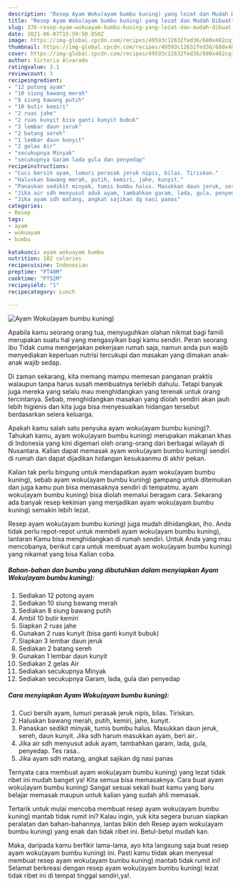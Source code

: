 ```yaml
---
description: "Resep Ayam Woku(ayam bumbu kuning) yang lezat dan Mudah Dibuat"
title: "Resep Ayam Woku(ayam bumbu kuning) yang lezat dan Mudah Dibuat"
slug: 376-resep-ayam-wokuayam-bumbu-kuning-yang-lezat-dan-mudah-dibuat
date: 2021-06-07T15:59:50.850Z
image: https://img-global.cpcdn.com/recipes/49593c12632fed36/680x482cq70/ayam-wokuayam-bumbu-kuning-foto-resep-utama.jpg
thumbnail: https://img-global.cpcdn.com/recipes/49593c12632fed36/680x482cq70/ayam-wokuayam-bumbu-kuning-foto-resep-utama.jpg
cover: https://img-global.cpcdn.com/recipes/49593c12632fed36/680x482cq70/ayam-wokuayam-bumbu-kuning-foto-resep-utama.jpg
author: Victoria Alvarado
ratingvalue: 3.1
reviewcount: 3
recipeingredient:
- "12 potong ayam"
- "10 siung bawang merah"
- "8 siung bawang putih"
- "10 butir kemiri"
- "2 ruas jahe"
- "2 ruas kunyit bisa ganti kunyit bubuk"
- "3 lembar daun jeruk"
- "2 batang sereh"
- "1 lembar daun kunyit"
- "2 gelas Air"
- "secukupnya Minyak"
- "secukupnya Garam lada gula dan penyedap"
recipeinstructions:
- "Cuci bersih ayam, lumuri perasak jeruk nipis, bilas. Tiriskan."
- "Haluskan bawang merah, putih, kemiri, jahe, kunyit."
- "Panaskan sedikit minyak, tumis bumbu halus. Masukkan daun jeruk, sereh, daun kunyit. Jika sdh harum masukkan ayam, beri air.."
- "Jika air sdh menyusut aduk ayam, tambahkan garam, lada, gula, penyedap. Tes rasa.."
- "Jika ayam sdh matang, angkat sajikan dg nasi panas"
categories:
- Resep
tags:
- ayam
- wokuayam
- bumbu

katakunci: ayam wokuayam bumbu 
nutrition: 102 calories
recipecuisine: Indonesian
preptime: "PT40M"
cooktime: "PT52M"
recipeyield: "1"
recipecategory: Lunch

---
```



![Ayam Woku(ayam bumbu kuning)](https://img-global.cpcdn.com/recipes/49593c12632fed36/680x482cq70/ayam-wokuayam-bumbu-kuning-foto-resep-utama.jpg)

Apabila kamu seorang orang tua, menyuguhkan olahan nikmat bagi famili merupakan suatu hal yang mengasyikan bagi kamu sendiri. Peran seorang ibu Tidak cuma mengerjakan pekerjaan rumah saja, namun anda pun wajib menyediakan keperluan nutrisi tercukupi dan masakan yang dimakan anak-anak wajib sedap.

Di zaman  sekarang, kita memang mampu memesan panganan praktis walaupun tanpa harus susah membuatnya terlebih dahulu. Tetapi banyak juga mereka yang selalu mau menghidangkan yang terenak untuk orang tercintanya. Sebab, menghidangkan masakan yang diolah sendiri akan jauh lebih higienis dan kita juga bisa menyesuaikan hidangan tersebut berdasarkan selera keluarga. 



Apakah kamu salah satu penyuka ayam woku(ayam bumbu kuning)?. Tahukah kamu, ayam woku(ayam bumbu kuning) merupakan makanan khas di Indonesia yang kini digemari oleh orang-orang dari berbagai wilayah di Nusantara. Kalian dapat memasak ayam woku(ayam bumbu kuning) sendiri di rumah dan dapat dijadikan hidangan kesukaanmu di akhir pekan.

Kalian tak perlu bingung untuk mendapatkan ayam woku(ayam bumbu kuning), sebab ayam woku(ayam bumbu kuning) gampang untuk ditemukan dan juga kamu pun bisa memasaknya sendiri di tempatmu. ayam woku(ayam bumbu kuning) bisa diolah memalui beragam cara. Sekarang ada banyak resep kekinian yang menjadikan ayam woku(ayam bumbu kuning) semakin lebih lezat.

Resep ayam woku(ayam bumbu kuning) juga mudah dihidangkan, lho. Anda tidak perlu repot-repot untuk membeli ayam woku(ayam bumbu kuning), lantaran Kamu bisa menghidangkan di rumah sendiri. Untuk Anda yang mau mencobanya, berikut cara untuk membuat ayam woku(ayam bumbu kuning) yang nikamat yang bisa Kalian coba.

<!--inarticleads1-->

##### Bahan-bahan dan bumbu yang dibutuhkan dalam menyiapkan Ayam Woku(ayam bumbu kuning):

1. Sediakan 12 potong ayam
1. Sediakan 10 siung bawang merah
1. Sediakan 8 siung bawang putih
1. Ambil 10 butir kemiri
1. Siapkan 2 ruas jahe
1. Gunakan 2 ruas kunyit (bisa ganti kunyit bubuk)
1. Siapkan 3 lembar daun jeruk
1. Sediakan 2 batang sereh
1. Gunakan 1 lembar daun kunyit
1. Sediakan 2 gelas Air
1. Sediakan secukupnya Minyak
1. Sediakan secukupnya Garam, lada, gula dan penyedap




<!--inarticleads2-->

##### Cara menyiapkan Ayam Woku(ayam bumbu kuning):

1. Cuci bersih ayam, lumuri perasak jeruk nipis, bilas. Tiriskan.
1. Haluskan bawang merah, putih, kemiri, jahe, kunyit.
1. Panaskan sedikit minyak, tumis bumbu halus. Masukkan daun jeruk, sereh, daun kunyit. Jika sdh harum masukkan ayam, beri air..
1. Jika air sdh menyusut aduk ayam, tambahkan garam, lada, gula, penyedap. Tes rasa..
1. Jika ayam sdh matang, angkat sajikan dg nasi panas




Ternyata cara membuat ayam woku(ayam bumbu kuning) yang lezat tidak ribet ini mudah banget ya! Kita semua bisa memasaknya. Cara buat ayam woku(ayam bumbu kuning) Sangat sesuai sekali buat kamu yang baru belajar memasak maupun untuk kalian yang sudah ahli memasak.

Tertarik untuk mulai mencoba membuat resep ayam woku(ayam bumbu kuning) mantab tidak rumit ini? Kalau ingin, yuk kita segera buruan siapkan peralatan dan bahan-bahannya, lantas bikin deh Resep ayam woku(ayam bumbu kuning) yang enak dan tidak ribet ini. Betul-betul mudah kan. 

Maka, daripada kamu berfikir lama-lama, ayo kita langsung saja buat resep ayam woku(ayam bumbu kuning) ini. Pasti kamu tiidak akan menyesal membuat resep ayam woku(ayam bumbu kuning) mantab tidak rumit ini! Selamat berkreasi dengan resep ayam woku(ayam bumbu kuning) lezat tidak ribet ini di tempat tinggal sendiri,ya!.

